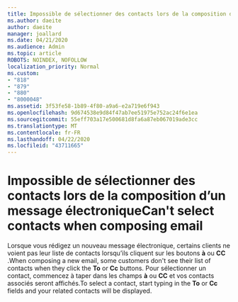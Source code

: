 ```yaml
---
title: Impossible de sélectionner des contacts lors de la composition d’un message électronique dans Outlook.com
ms.author: daeite
author: daeite
manager: joallard
ms.date: 04/21/2020
ms.audience: Admin
ms.topic: article
ROBOTS: NOINDEX, NOFOLLOW
localization_priority: Normal
ms.custom:
- "818"
- "879"
- "880"
- "8000048"
ms.assetid: 3f53fe58-1b89-4f80-a9a6-e2a719e6f943
ms.openlocfilehash: 9d674538e9d84f47ab7ee51975e752ac24f6e1ea
ms.sourcegitcommit: 55eff703a17e500681d8fa6a87eb067019ade3cc
ms.translationtype: MT
ms.contentlocale: fr-FR
ms.lasthandoff: 04/22/2020
ms.locfileid: "43711665"
---
```

# <a name="cant-select-contacts-when-composing-email"></a><span data-ttu-id="47305-102">Impossible de sélectionner des contacts lors de la composition d’un message électronique</span><span class="sxs-lookup"><span data-stu-id="47305-102">Can't select contacts when composing email</span></span>

<span data-ttu-id="47305-103">Lorsque vous rédigez un nouveau message électronique, certains clients ne voient pas leur liste de contacts lorsqu’ils cliquent sur les boutons **à** ou **CC** .</span><span class="sxs-lookup"><span data-stu-id="47305-103">When composing a new email, some customers don't see their list of contacts when they click the **To** or **Cc** buttons.</span></span> <span data-ttu-id="47305-104">Pour sélectionner un contact, commencez à taper dans les champs **à** ou **CC** et vos contacts associés seront affichés.</span><span class="sxs-lookup"><span data-stu-id="47305-104">To select a contact, start typing in the **To** or **Cc** fields and your related contacts will be displayed.</span></span>

